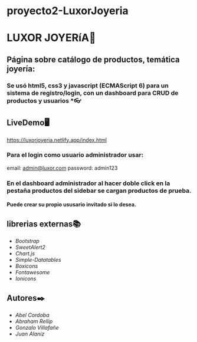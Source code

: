 # proyecto2-LuxorJoyeria
# **LUXOR JOYERíA**:gem:


##  Página sobre catálogo de productos, temática  joyería:
### Se usó html5, css3 y javascript (ECMAScript 6) para un sistema de registro/login, con un dashboard para CRUD de productos y usuarios *:eyeglasses:

## **LiveDemo**:desktop_computer:
https://luxorjoyeria.netlify.app/index.html

### Para el login como usuario administrador usar: 
email: admin@luxor.com
password: admin123
### En el dashboard administrador al hacer doble click en la pestaña productos del sidebar se cargan productos de prueba.
#### Puede crear su propio ususario invitado si lo desea.

## **librerias externas**:books: 
- *Bootstrap*
- *SweetAlert2*
- *Chart.js*
- *Simple-Datatables*
- *Boxicons*
- *Fontawesome*
- *Ionicons*

##  **Autores**:black_nib:
- *Abel Cordoba*
- *Abraham Rellip*
- *Gonzalo Villafañe*
- *Juan Alaniz*
